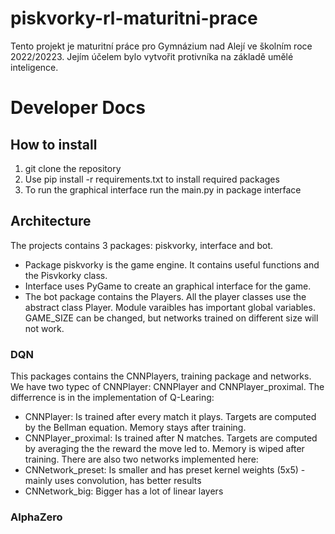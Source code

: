 # piskvorky-rl-maturitni-prace
Tento projekt je maturitní práce pro Gymnázium nad Alejí ve školním roce 2022/20223. Jejím účelem bylo vytvořit protivníka na základě umělé inteligence.
# Developer Docs
## How to install
1. git clone the repository
2. Use pip install -r requirements.txt to install required packages
3. To run the graphical interface run the main.py in package interface
## Architecture
The projects contains 3 packages: piskvorky, interface and bot. 
- Package piskvorky is the game engine. It contains useful functions and the Pisvkorky class.
- Interface uses PyGame to create an graphical interface for the game.
- The bot package contains the Players. All the player classes use the abstract class Player.
Module varaibles has important global variables. GAME_SIZE can be changed, but networks trained on different size will not work.
### DQN
This packages contains the CNNPlayers, training package and networks.
We have two typec of CNNPlayer: CNNPlayer and CNNPlayer_proximal. The differrence is in the implementation of Q-Learing:
- CNNPlayer: Is trained after every match it plays. Targets are computed by the Bellman equation. Memory stays after training.
- CNNPlayer_proximal: Is trained after N matches. Targets are computed by averaging the the reward the move led to. Memory is wiped after training.
There are also two networks implemented here:
- CNNetwork_preset: Is smaller and has preset kernel weights (5x5) - mainly uses convolution, has better results
- CNNetwork_big: Bigger has a lot of linear layers
### AlphaZero

